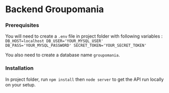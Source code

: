 # Backend Groupomania

### Prerequisites

You will need to create a `.env` file in project folder with following variables :
`DB_HOST=localhost
DB_USER='YOUR_MYSQL_USER'
DB_PASS='YOUR_MYSQL_PASSWORD'
SECRET_TOKEN='YOUR_SECRET_TOKEN'`

You also need to create a database name `groupomania`.

### Installation

In project folder, run `npm install` then `node server` to get the API run locally on your setup.